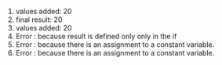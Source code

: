 1) values added:  20
2) final result:  20
3) values added:  20
4) Error : because result is defined only only in the if 
5) Error : because there is an assignment to a constant variable.
6) Error : because there is an assignment to a constant variable.